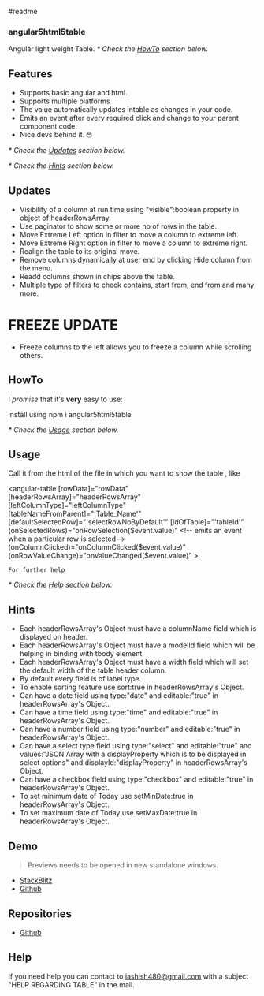 #readme

### angular5html5table

Angular light weight Table.
_* Check the [HowTo](#HowTo) section below._

## Features

- Supports basic angular and html.
- Supports multiple platforms
- The value automatically updates intable as changes in your code.
- Emits an event after every required click and change to your parent component code.
- Nice devs behind it. 🤓

<!-- For hints -->
_* Check the [Updates](#Updates) section below._

<!-- For hints -->
_* Check the [Hints](#Hints) section below._

## Updates

- Visibility of a column at run time using "visible":boolean property in object of headerRowsArray.
- Use paginator to show some or more no of rows in the table.
- Move Extreme Left option in filter to move a column to extreme left.
- Move Extreme Right option in filter to move a column to extreme right.
- Realign the table to its original move.
- Remove columns dynamically at user end by clicking Hide column from the menu.
- Readd columns shown in chips above the table.
- Multiple type of filters to check contains, start from, end from and many more.

# FREEZE UPDATE
- Freeze columns to the left allows you to freeze a column while scrolling others.


## HowTo

<!-- import in the module -->
I _promise_ that it's **very** easy to use:

install using npm i angular5html5table

_* Check the [Usage](#Usage) section below._


## Usage



Call it from the html of the file in which you want to show the table , like

<angular-table 
    [rowData]="rowData"  <!-- jsaon array containing data with a modelId key which is as same in headerRowsArray's object modelId field-->
    [headerRowsArray]="headerRowsArray"  <!-- important if use multiple tables in the same component -->
    [leftColumnType]="leftColumnType"  <!-- slno shows serial no. or checkbox shows check box for row selection-->
    [tableNameFromParent]="'Table_Name'"  <!-- important if use multiple tables in the same component -->
    [defaultSelectedRow]="'selectRowNoByDefault'"  <!-- selects a row by default in the table -->
    [idOfTable]="'tableId'"  <!-- important if use multiple tables in the same component -->
    (onSelectedRows)="onRowSelection($event.value)"  <!-- emits an event when a particular row is selected-->
    (onColumnClicked)="onColumnClicked($event.value)"  <!-- emits an event when a particular column is clicked-->
    (onRowValueChange)="onValueChanged($event.value)"  <!-- emits an event when a particular row's value is changed -->
    >

    For further help
_* Check the [Help](#Help) section below._

## Hints
* Each headerRowsArray's Object must have a columnName field which is displayed on header.
* Each headerRowsArray's Object must have a modelId field which will be helping in binding with tbody element.
* Each headerRowsArray's Object must have a width field which will set the default width of the table header column.
* By default every field is of label type.
* To enable sorting feature use sort:true in headerRowsArray's Object.
* Can have a date field using type:"date" and editable:"true" in headerRowsArray's Object.
* Can have a time field using type:"time" and editable:"true"  in headerRowsArray's Object.
* Can have a number field using type:"number" and editable:"true"  in headerRowsArray's Object.
* Can have a select type field using type:"select" and editable:"true" and values:"JSON Array with a displayProperty which is to be displayed in select options" and displayId:"displayProperty"  in headerRowsArray's Object.
* Can have a checkbox field using type:"checkbox" and editable:"true"  in headerRowsArray's Object.
* To set minimum date of Today use setMinDate:true in headerRowsArray's Object.
* To set maximum date of Today use setMaxDate:true in headerRowsArray's Object.



## Demo

> Previews needs to be opened in new standalone windows.

- [StackBlitz](https://stackblitz.com/edit/angular5html5table)
- [Github](https://github.com/IAshish480/demo-angular5html5table)


## Repositories

- [Github](https://github.com/IAshish480/angular5html5table.git)


## Help

If you need help you can contact to iashish480@gmail.com with a subject "HELP REGARDING TABLE" in the mail.
